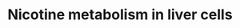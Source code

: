 ---
annotations:
- id: CL:0000182
  parent: native cell
  type: Cell Type Ontology
  value: hepatocyte
- id: PW:0000721
  parent: drug pathway
  type: Pathway Ontology
  value: nicotine drug pathway
- id: PW:0000754
  parent: drug pathway
  type: Pathway Ontology
  value: drug pathway
- id: PW:0001229
  parent: classic metabolic pathway
  type: Pathway Ontology
  value: xenobiotic metabolic pathway
authors:
- Khanspers
- AlexanderPico
- MaintBot
- Egonw
- Ddigles
- DeSl
- Asios Olia
- Eweitz
description: Nicotine results in many metabolites after metabolization in the liver.  Nicotine
  is the main factor behind smoking addiction, therefore nicotine supplements can
  be used to stop smoking.   Nicotine is metabolized by several enzymes in the liver
  such as the CYP2A6 enzyme. CYP2A6 is a xenobiotic (xenos = foreigner, bios = life)
  metabolizer.   How well nicotine can be metabolized by the human body is not standard
  and depends on racial, gender, genetic and environmental factors.   The cotinine
  metabolite seen above in the center of the nicotine metabolism pathway is a smoking
  biomarker and can been measured in various tissues such as blood, urine and sweat.
last-edited: 2021-07-08
organisms:
- Homo sapiens
redirect_from:
- /index.php/Pathway:WP1600
- /instance/WP1600
- /instance/WP1600_rr119518
revision: r119518
schema-jsonld:
- '@context': https://schema.org/
  '@id': https://wikipathways.github.io/pathways/WP1600.html
  '@type': Dataset
  creator:
    '@type': Organization
    name: WikiPathways
  description: Nicotine results in many metabolites after metabolization in the liver.  Nicotine
    is the main factor behind smoking addiction, therefore nicotine supplements can
    be used to stop smoking.   Nicotine is metabolized by several enzymes in the liver
    such as the CYP2A6 enzyme. CYP2A6 is a xenobiotic (xenos = foreigner, bios = life)
    metabolizer.   How well nicotine can be metabolized by the human body is not standard
    and depends on racial, gender, genetic and environmental factors.   The cotinine
    metabolite seen above in the center of the nicotine metabolism pathway is a smoking
    biomarker and can been measured in various tissues such as blood, urine and sweat.
  keywords:
  - 3'-Hydroxycotinine
  - 3'-Hydroxycotinine glucuronide
  - 5'-Hydroxycotinine
  - AOX1
  - CYP2A6
  - CYP2B6
  - Cotinine
  - Cotinine N-oxide
  - Cotinineglucuronide
  - FMO3
  - Nicotine
  - Nicotine iminium ion
  - Nicotine-Gluc
  - Nicotine-N-oxide
  - Nornicotine
  - UGT1A4
  - UGT1A9
  license: CC0
  name: Nicotine metabolism in liver cells
seo: CreativeWork
title: Nicotine metabolism in liver cells
wpid: WP1600
---